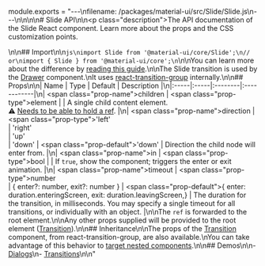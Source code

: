 module.exports = "---\nfilename: /packages/material-ui/src/Slide/Slide.js\n---\n\n<!--- This documentation is automatically generated, do not try to edit it. -->\n\n# Slide API\n\n<p class=\"description\">The API documentation of the Slide React component. Learn more about the props and the CSS customization points.</p>\n\n## Import\n\n```js\nimport Slide from '@material-ui/core/Slide';\n// or\nimport { Slide } from '@material-ui/core';\n```\n\nYou can learn more about the difference by [reading this guide](/guides/minimizing-bundle-size/).\n\nThe Slide transition is used by the [Drawer](/components/drawers/) component.\nIt uses [react-transition-group](https://github.com/reactjs/react-transition-group) internally.\n\n## Props\n\n| Name | Type | Default | Description |\n|:-----|:-----|:--------|:------------|\n| <span class=\"prop-name\">children</span> | <span class=\"prop-type\">element</span> |  | A single child content element.<br>⚠️ [Needs to be able to hold a ref](/guides/composition/#caveat-with-refs). |\n| <span class=\"prop-name\">direction</span> | <span class=\"prop-type\">'left'<br>&#124;&nbsp;'right'<br>&#124;&nbsp;'up'<br>&#124;&nbsp;'down'</span> | <span class=\"prop-default\">'down'</span> | Direction the child node will enter from. |\n| <span class=\"prop-name\">in</span> | <span class=\"prop-type\">bool</span> |  | If `true`, show the component; triggers the enter or exit animation. |\n| <span class=\"prop-name\">timeout</span> | <span class=\"prop-type\">number<br>&#124;&nbsp;{ enter?: number, exit?: number }</span> | <span class=\"prop-default\">{  enter: duration.enteringScreen,  exit: duration.leavingScreen,}</span> | The duration for the transition, in milliseconds. You may specify a single timeout for all transitions, or individually with an object. |\n\nThe `ref` is forwarded to the root element.\n\nAny other props supplied will be provided to the root element ([Transition](https://reactcommunity.org/react-transition-group/transition/#Transition-props)).\n\n## Inheritance\n\nThe props of the [Transition](https://reactcommunity.org/react-transition-group/transition/#Transition-props) component, from react-transition-group, are also available.\nYou can take advantage of this behavior to [target nested components](/guides/api/#spread).\n\n## Demos\n\n- [Dialogs](/components/dialogs/)\n- [Transitions](/components/transitions/)\n\n"